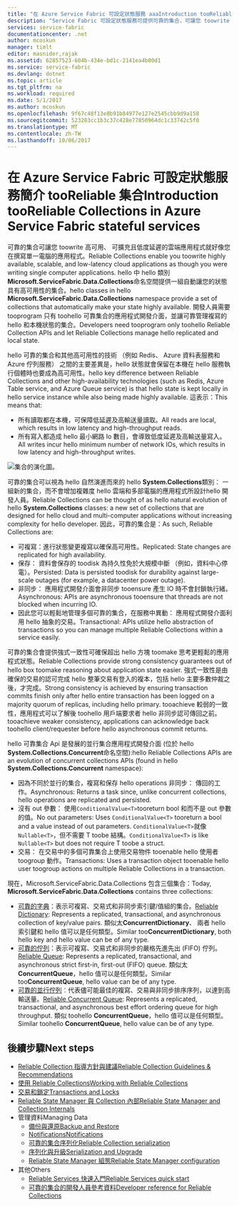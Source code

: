 ```yaml
---
title: "在 Azure Service Fabric 可設定狀態服務 aaaIntroduction tooReliable 集合 |Microsoft 文件"
description: "Service Fabric 可設定狀態服務可提供可靠的集合，可讓您 toowrite 高可用、 可擴充且低度延遲的雲端應用程式。"
services: service-fabric
documentationcenter: .net
author: mcoskun
manager: timlt
editor: masnider,rajak
ms.assetid: 62857523-604b-434e-bd1c-2141ea4b00d1
ms.service: service-fabric
ms.devlang: dotnet
ms.topic: article
ms.tgt_pltfrm: na
ms.workload: required
ms.date: 5/1/2017
ms.author: mcoskun
ms.openlocfilehash: 9f67c48f13e8b91b84977e127e2545cbb9d9a158
ms.sourcegitcommit: 523283cc1b3c37c428e77850964dc1c33742c5f0
ms.translationtype: MT
ms.contentlocale: zh-TW
ms.lasthandoff: 10/06/2017
---
```

# <a name="introduction-tooreliable-collections-in-azure-service-fabric-stateful-services"></a><span data-ttu-id="3dcd1-103">在 Azure Service Fabric 可設定狀態服務簡介 tooReliable 集合</span><span class="sxs-lookup"><span data-stu-id="3dcd1-103">Introduction tooReliable Collections in Azure Service Fabric stateful services</span></span>
<span data-ttu-id="3dcd1-104">可靠的集合可讓您 toowrite 高可用、 可擴充且低度延遲的雲端應用程式就好像您在撰寫單一電腦的應用程式。</span><span class="sxs-lookup"><span data-stu-id="3dcd1-104">Reliable Collections enable you toowrite highly available, scalable, and low-latency cloud applications as though you were writing single computer applications.</span></span> <span data-ttu-id="3dcd1-105">hello 中 hello 類別**Microsoft.ServiceFabric.Data.Collections**命名空間提供一組自動讓您的狀態具有高可用性的集合。</span><span class="sxs-lookup"><span data-stu-id="3dcd1-105">hello classes in hello **Microsoft.ServiceFabric.Data.Collections** namespace provide a set of collections that automatically make your state highly available.</span></span> <span data-ttu-id="3dcd1-106">開發人員需要 tooprogram 只有 toohello 可靠集合的應用程式開發介面，並讓可靠管理複寫的 hello 和本機狀態的集合。</span><span class="sxs-lookup"><span data-stu-id="3dcd1-106">Developers need tooprogram only toohello Reliable Collection APIs and let Reliable Collections manage hello replicated and local state.</span></span>

<span data-ttu-id="3dcd1-107">hello 可靠的集合和其他高可用性的技術 （例如 Redis、 Azure 資料表服務和 Azure 佇列服務） 之間的主要差異是，hello 狀態就會保留在本機在 hello 服務執行個體時也要成為高可用性。</span><span class="sxs-lookup"><span data-stu-id="3dcd1-107">hello key difference between Reliable Collections and other high-availability technologies (such as Redis, Azure Table service, and Azure Queue service) is that hello state is kept locally in hello service instance while also being made highly available.</span></span> <span data-ttu-id="3dcd1-108">這表示：</span><span class="sxs-lookup"><span data-stu-id="3dcd1-108">This means that:</span></span>

* <span data-ttu-id="3dcd1-109">所有讀取都在本機，可保障低延遲及高輸送量讀取。</span><span class="sxs-lookup"><span data-stu-id="3dcd1-109">All reads are local, which results in low latency and high-throughput reads.</span></span>
* <span data-ttu-id="3dcd1-110">所有寫入都造成 hello 最小網路 Io 數目，會導致低度延遲及高輸送量寫入。</span><span class="sxs-lookup"><span data-stu-id="3dcd1-110">All writes incur hello minimum number of network IOs, which results in low latency and high-throughput writes.</span></span>

![集合的演化圖。](media/service-fabric-reliable-services-reliable-collections/ReliableCollectionsEvolution.png)

<span data-ttu-id="3dcd1-112">可靠的集合可以視為 hello 自然演進而來的 hello **System.Collections**類別： 一組新的集合，而不會增加複雜度 hello 雲端和多部電腦的應用程式所設計hello 開發人員。</span><span class="sxs-lookup"><span data-stu-id="3dcd1-112">Reliable Collections can be thought of as hello natural evolution of hello **System.Collections** classes: a new set of collections that are designed for hello cloud and multi-computer applications without increasing complexity for hello developer.</span></span> <span data-ttu-id="3dcd1-113">因此，可靠的集合是：</span><span class="sxs-lookup"><span data-stu-id="3dcd1-113">As such, Reliable Collections are:</span></span>

* <span data-ttu-id="3dcd1-114">可複寫：進行狀態變更複寫以確保高可用性。</span><span class="sxs-lookup"><span data-stu-id="3dcd1-114">Replicated: State changes are replicated for high availability.</span></span>
* <span data-ttu-id="3dcd1-115">保存： 資料會保存的 toodisk 為持久性免於大規模中斷 （例如，資料中心停電）。</span><span class="sxs-lookup"><span data-stu-id="3dcd1-115">Persisted: Data is persisted toodisk for durability against large-scale outages (for example, a datacenter power outage).</span></span>
* <span data-ttu-id="3dcd1-116">非同步： 應用程式開發介面會非同步 tooensure 產生 IO 時不會封鎖執行緒。</span><span class="sxs-lookup"><span data-stu-id="3dcd1-116">Asynchronous: APIs are asynchronous tooensure that threads are not blocked when incurring IO.</span></span>
* <span data-ttu-id="3dcd1-117">因此您可以輕鬆地管理多個可靠的集合，在服務中異動： 應用程式開發介面利用 hello 抽象的交易。</span><span class="sxs-lookup"><span data-stu-id="3dcd1-117">Transactional: APIs utilize hello abstraction of transactions so you can manage multiple Reliable Collections within a service easily.</span></span>

<span data-ttu-id="3dcd1-118">可靠的集合會提供強式一致性可確保超出 hello 方塊 toomake 思考更輕鬆的應用程式狀態。</span><span class="sxs-lookup"><span data-stu-id="3dcd1-118">Reliable Collections provide strong consistency guarantees out of hello box toomake reasoning about application state easier.</span></span>
<span data-ttu-id="3dcd1-119">強式一致性是由確保的交易的認可完成 hello 整筆交易有登入的複本，包括 hello 主要多數仲裁之後，才完成。</span><span class="sxs-lookup"><span data-stu-id="3dcd1-119">Strong consistency is achieved by ensuring transaction commits finish only after hello entire transaction has been logged on a majority quorum of replicas, including hello primary.</span></span>
<span data-ttu-id="3dcd1-120">tooachieve 較弱的一致性，應用程式可以了解後 toohello 用戶端要求者 hello 非同步認可傳回之前。</span><span class="sxs-lookup"><span data-stu-id="3dcd1-120">tooachieve weaker consistency, applications can acknowledge back toohello client/requester before hello asynchronous commit returns.</span></span>

<span data-ttu-id="3dcd1-121">hello 可靠集合 Api 是發展的並行集合應用程式開發介面 (位於 hello **System.Collections.Concurrent**命名空間):</span><span class="sxs-lookup"><span data-stu-id="3dcd1-121">hello Reliable Collections APIs are an evolution of concurrent collections APIs (found in hello **System.Collections.Concurrent** namespace):</span></span>

* <span data-ttu-id="3dcd1-122">因為不同於並行的集合，複寫和保存 hello operations 非同步： 傳回的工作。</span><span class="sxs-lookup"><span data-stu-id="3dcd1-122">Asynchronous: Returns a task since, unlike concurrent collections, hello operations are replicated and persisted.</span></span>
* <span data-ttu-id="3dcd1-123">沒有 out 參數： 使用`ConditionalValue<T>`tooreturn bool 和而不是 out 參數的值。</span><span class="sxs-lookup"><span data-stu-id="3dcd1-123">No out parameters: Uses `ConditionalValue<T>` tooreturn a bool and a value instead of out parameters.</span></span> <span data-ttu-id="3dcd1-124">`ConditionalValue<T>`就像`Nullable<T>`，但不需要 T toobe 結構。</span><span class="sxs-lookup"><span data-stu-id="3dcd1-124">`ConditionalValue<T>` is like `Nullable<T>` but does not require T toobe a struct.</span></span>
* <span data-ttu-id="3dcd1-125">交易： 在交易中的多個可靠集合上使用交易物件 tooenable hello 使用者 toogroup 動作。</span><span class="sxs-lookup"><span data-stu-id="3dcd1-125">Transactions: Uses a transaction object tooenable hello user toogroup actions on multiple Reliable Collections in a transaction.</span></span>

<span data-ttu-id="3dcd1-126">現在，Microsoft.ServiceFabric.Data.Collections 包含三個集合：</span><span class="sxs-lookup"><span data-stu-id="3dcd1-126">Today, **Microsoft.ServiceFabric.Data.Collections** contains three collections:</span></span>

* <span data-ttu-id="3dcd1-127">[可靠的字典](https://msdn.microsoft.com/library/azure/dn971511.aspx)：表示可複寫、交易式和非同步索引鍵/值組的集合。</span><span class="sxs-lookup"><span data-stu-id="3dcd1-127">[Reliable Dictionary](https://msdn.microsoft.com/library/azure/dn971511.aspx): Represents a replicated, transactional, and asynchronous collection of key/value pairs.</span></span> <span data-ttu-id="3dcd1-128">類似太**ConcurrentDictionary**、 兩者 hello 索引鍵和 hello 值可以是任何類型。</span><span class="sxs-lookup"><span data-stu-id="3dcd1-128">Similar too**ConcurrentDictionary**, both hello key and hello value can be of any type.</span></span>
* <span data-ttu-id="3dcd1-129">[可靠的佇列](https://msdn.microsoft.com/library/azure/dn971527.aspx)：表示可複寫、交易式和非同步的嚴格先進先出 (FIFO) 佇列。</span><span class="sxs-lookup"><span data-stu-id="3dcd1-129">[Reliable Queue](https://msdn.microsoft.com/library/azure/dn971527.aspx): Represents a replicated, transactional, and asynchronous strict first-in, first-out (FIFO) queue.</span></span> <span data-ttu-id="3dcd1-130">類似太**ConcurrentQueue**，hello 值可以是任何類型。</span><span class="sxs-lookup"><span data-stu-id="3dcd1-130">Similar too**ConcurrentQueue**, hello value can be of any type.</span></span>
* <span data-ttu-id="3dcd1-131">[可靠的並行佇列](service-fabric-reliable-services-reliable-concurrent-queue.md)︰代表儘可能最佳的複寫、交易與非同步排序序列，以達到高輸送量。</span><span class="sxs-lookup"><span data-stu-id="3dcd1-131">[Reliable Concurrent Queue](service-fabric-reliable-services-reliable-concurrent-queue.md): Represents a replicated, transactional, and asynchronous best effort ordering queue for high throughput.</span></span> <span data-ttu-id="3dcd1-132">類似 toohello **ConcurrentQueue**，hello 值可以是任何類型。</span><span class="sxs-lookup"><span data-stu-id="3dcd1-132">Similar toohello **ConcurrentQueue**, hello value can be of any type.</span></span>

## <a name="next-steps"></a><span data-ttu-id="3dcd1-133">後續步驟</span><span class="sxs-lookup"><span data-stu-id="3dcd1-133">Next steps</span></span>
* [<span data-ttu-id="3dcd1-134">Reliable Collection 指導方針與建議</span><span class="sxs-lookup"><span data-stu-id="3dcd1-134">Reliable Collection Guidelines & Recommendations</span></span>](service-fabric-reliable-services-reliable-collections-guidelines.md)
* [<span data-ttu-id="3dcd1-135">使用 Reliable Collections</span><span class="sxs-lookup"><span data-stu-id="3dcd1-135">Working with Reliable Collections</span></span>](service-fabric-work-with-reliable-collections.md)
* [<span data-ttu-id="3dcd1-136">交易和鎖定</span><span class="sxs-lookup"><span data-stu-id="3dcd1-136">Transactions and Locks</span></span>](service-fabric-reliable-services-reliable-collections-transactions-locks.md)
* [<span data-ttu-id="3dcd1-137">Reliable State Manager 與 Collection 內部</span><span class="sxs-lookup"><span data-stu-id="3dcd1-137">Reliable State Manager and Collection Internals</span></span>](service-fabric-reliable-services-reliable-collections-internals.md)
* <span data-ttu-id="3dcd1-138">管理資料</span><span class="sxs-lookup"><span data-stu-id="3dcd1-138">Managing Data</span></span>
  * [<span data-ttu-id="3dcd1-139">備份與還原</span><span class="sxs-lookup"><span data-stu-id="3dcd1-139">Backup and Restore</span></span>](service-fabric-reliable-services-backup-restore.md)
  * [<span data-ttu-id="3dcd1-140">Notifications</span><span class="sxs-lookup"><span data-stu-id="3dcd1-140">Notifications</span></span>](service-fabric-reliable-services-notifications.md)
  * [<span data-ttu-id="3dcd1-141">可靠的集合序列化</span><span class="sxs-lookup"><span data-stu-id="3dcd1-141">Reliable Collection serialization</span></span>](service-fabric-reliable-services-reliable-collections-serialization.md)
  * [<span data-ttu-id="3dcd1-142">序列化與升級</span><span class="sxs-lookup"><span data-stu-id="3dcd1-142">Serialization and Upgrade</span></span>](service-fabric-application-upgrade-data-serialization.md)
  * [<span data-ttu-id="3dcd1-143">Reliable State Manager 組態</span><span class="sxs-lookup"><span data-stu-id="3dcd1-143">Reliable State Manager configuration</span></span>](service-fabric-reliable-services-configuration.md)
* <span data-ttu-id="3dcd1-144">其他</span><span class="sxs-lookup"><span data-stu-id="3dcd1-144">Others</span></span>
  * [<span data-ttu-id="3dcd1-145">Reliable Services 快速入門</span><span class="sxs-lookup"><span data-stu-id="3dcd1-145">Reliable Services quick start</span></span>](service-fabric-reliable-services-quick-start.md)
  * [<span data-ttu-id="3dcd1-146">可靠的集合的開發人員參考資料</span><span class="sxs-lookup"><span data-stu-id="3dcd1-146">Developer reference for Reliable Collections</span></span>](https://msdn.microsoft.com/library/azure/microsoft.servicefabric.data.collections.aspx)
